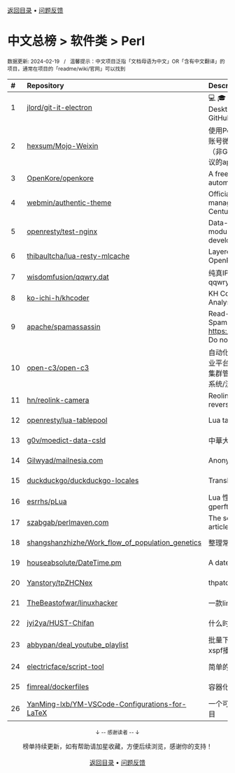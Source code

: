 <a href="https://github.com/GrowingGit/GitHub-Chinese-Top-Charts#github中文排行榜">返回目录</a> • <a href="/content/docs/feedback.md">问题反馈</a>

# 中文总榜 > 软件类 > Perl
<sub>数据更新: 2024-02-19&nbsp;&nbsp;&nbsp;/&nbsp;&nbsp;&nbsp;温馨提示：中文项目泛指「文档母语为中文」OR「含有中文翻译」的项目，通常在项目的「readme/wiki/官网」可以找到</sub>

|#|Repository|Description|Stars|Updated|
|:-|:-|:-|:-|:-|
|1|[jlord/git-it-electron](https://github.com/jlord/git-it-electron)|:computer: :mortar_board: Git-it is a (Mac, Win, Linux) Desktop App for Learning Git and GitHub|4526|2024-02-11|
|2|[hexsum/Mojo-Weixin](https://github.com/hexsum/Mojo-Weixin)|使用Perl语言（不会没关系）编写的个人账号微信/weixin/wechat客户端框架（非GUI），可通过插件提供基于HTTP协议的api接口供其他语言或系统调用|1238|2023-09-19|
|3|[OpenKore/openkore](https://github.com/OpenKore/openkore)|A free/open source client and automation tool for Ragnarok Online|1229|2024-02-12|
|4|[webmin/authentic-theme](https://github.com/webmin/authentic-theme)|Official theme for the best server management panel of the 21st Century|938|2024-02-09|
|5|[openresty/test-nginx](https://github.com/openresty/test-nginx)|Data-driven test scaffold for Nginx C module and OpenResty Lua library development|429|2023-12-25|
|6|[thibaultcha/lua-resty-mlcache](https://github.com/thibaultcha/lua-resty-mlcache)|Layered caching library for OpenResty|384|2024-02-09|
|7|[wisdomfusion/qqwry.dat](https://github.com/wisdomfusion/qqwry.dat)|纯真IP地址数据库镜像，mirror of qqwry.dat|375|2023-12-03|
|8|[ko-ichi-h/khcoder](https://github.com/ko-ichi-h/khcoder)|KH Coder: for Quantitative Content Analysis or Text Mining|297|2024-01-11|
|9|[apache/spamassassin](https://github.com/apache/spamassassin)|Read-only mirror of Apache SpamAssassin. Submit patches to https://bz.apache.org/SpamAssassin/. Do not send pull requests|271|2024-02-18|
|10|[open-c3/open-c3](https://github.com/open-c3/open-c3)|自动化运维平台/CICD系统/发布系统/作业平台/监控系统/云监控/故障自愈/K8S集群管理/CMDB/公有云资源管理/工单系统/流程系统/成本优化|218|2024-02-05|
|11|[hn/reolink-camera](https://github.com/hn/reolink-camera)|Reolink RLC-410-5MP IP camera reverse engineered technical details|134|2024-02-11|
|12|[openresty/lua-tablepool](https://github.com/openresty/lua-tablepool)|Lua table recycling pools for LuaJIT|109|2023-11-23|
|13|[g0v/moedict-data-csld](https://github.com/g0v/moedict-data-csld)|中華大辭典|102|2023-11-08|
|14|[Gilwyad/mailnesia.com](https://github.com/Gilwyad/mailnesia.com)|Anonymous Email in Seconds|97|2023-12-02|
|15|[duckduckgo/duckduckgo-locales](https://github.com/duckduckgo/duckduckgo-locales)|Translation files for duckduckgo.com|93|2024-02-13|
|16|[esrrhs/pLua](https://github.com/esrrhs/pLua)|Lua 性能分析工具 Lua profiler tool like gperftools|81|2023-10-24|
|17|[szabgab/perlmaven.com](https://github.com/szabgab/perlmaven.com)|The source files of the Perl Maven articles|66|2023-12-03|
|18|[shangshanzhizhe/Work_flow_of_population_genetics](https://github.com/shangshanzhizhe/Work_flow_of_population_genetics)|整理常用的群体遗传学分析流程和脚本|63|2024-02-05|
|19|[houseabsolute/DateTime.pm](https://github.com/houseabsolute/DateTime.pm)|A date and time object for Perl|46|2023-11-06|
|20|[Yanstory/tpZHCNex](https://github.com/Yanstory/tpZHCNex)|thpatch zh-hans extra patches (Beta)|18|2024-01-16|
|21|[TheBeastofwar/linuxhacker](https://github.com/TheBeastofwar/linuxhacker)|一款linux 内网渗透辅助工具|16|2024-01-31|
|22|[jyi2ya/HUST-Chifan](https://github.com/jyi2ya/HUST-Chifan)|什么时候开饭？|6|2023-12-05|
|23|[abbypan/deal_youtube_playlist](https://github.com/abbypan/deal_youtube_playlist)|批量下载youtube播放列表内容，并生成xspf播放列表|4|2023-12-16|
|24|[electricface/script-tool](https://github.com/electricface/script-tool)|简单的脚本工具|4|2023-11-14|
|25|[fimreal/dockerfiles](https://github.com/fimreal/dockerfiles)|容器化小工具|3|2024-01-22|
|26|[YanMing-lxb/YM-VSCode-Configurations-for-LaTeX](https://github.com/YanMing-lxb/YM-VSCode-Configurations-for-LaTeX)|一个可以让你轻松本地部署好LaTeX的项目|2|2024-01-07|

<div align="center">
    <p><sub>↓ -- 感谢读者 -- ↓</sub></p>
    榜单持续更新，如有帮助请加星收藏，方便后续浏览，感谢你的支持！
</div>

<br/>

<div align="center"><a href="https://github.com/GrowingGit/GitHub-Chinese-Top-Charts#github中文排行榜">返回目录</a> • <a href="/content/docs/feedback.md">问题反馈</a></div>
